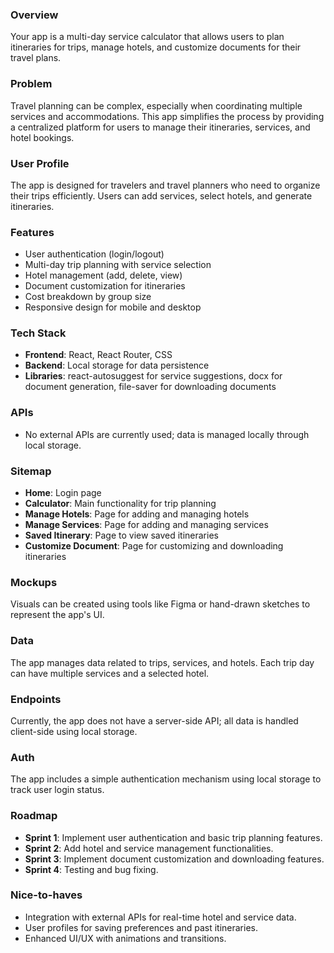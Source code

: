 ### Overview
Your app is a multi-day service calculator that allows users to plan itineraries for trips, manage hotels, and customize documents for their travel plans.

### Problem
Travel planning can be complex, especially when coordinating multiple services and accommodations. This app simplifies the process by providing a centralized platform for users to manage their itineraries, services, and hotel bookings.

### User Profile
The app is designed for travelers and travel planners who need to organize their trips efficiently. Users can add services, select hotels, and generate itineraries.

### Features
- User authentication (login/logout)
- Multi-day trip planning with service selection
- Hotel management (add, delete, view)
- Document customization for itineraries
- Cost breakdown by group size
- Responsive design for mobile and desktop

### Tech Stack
- **Frontend**: React, React Router, CSS
- **Backend**: Local storage for data persistence
- **Libraries**: react-autosuggest for service suggestions, docx for document generation, file-saver for downloading documents

### APIs
- No external APIs are currently used; data is managed locally through local storage.

### Sitemap
- **Home**: Login page
- **Calculator**: Main functionality for trip planning
- **Manage Hotels**: Page for adding and managing hotels
- **Manage Services**: Page for adding and managing services
- **Saved Itinerary**: Page to view saved itineraries
- **Customize Document**: Page for customizing and downloading itineraries

### Mockups
Visuals can be created using tools like Figma or hand-drawn sketches to represent the app's UI.

### Data
The app manages data related to trips, services, and hotels. Each trip day can have multiple services and a selected hotel.

### Endpoints
Currently, the app does not have a server-side API; all data is handled client-side using local storage.

### Auth
The app includes a simple authentication mechanism using local storage to track user login status.

### Roadmap
- **Sprint 1**: Implement user authentication and basic trip planning features.
- **Sprint 2**: Add hotel and service management functionalities.
- **Sprint 3**: Implement document customization and downloading features.
- **Sprint 4**: Testing and bug fixing.

### Nice-to-haves
- Integration with external APIs for real-time hotel and service data.
- User profiles for saving preferences and past itineraries.
- Enhanced UI/UX with animations and transitions.
